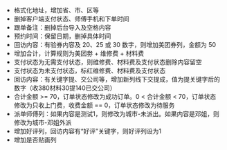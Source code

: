 - 格式化地址，增加省、市、区等
- 删掉客户端支付状态、师傅手机和下单时间
- 跟单备注：删掉后台导入及空格内容
- 预约时间：保留日期，删掉具体时间
- 回访内容：有验券内容及 20、25 或 30 数字，则增加美团券列，金额为 50
- 增加合计，计算规则为美团劵 + 维修费 + 材料费
- 支付状态为无需支付状态，则维修费、材料费及支付状态删除内容留空
- 支付状态为未支付状态，标红维修费、材料费及支付状态
- 回访内容：有关键字提、交公司等，增加新列线下交提成，值为提关键字后的数字（收380材料30提140已交公司）
- 合计金额 >= 70，订单状态修改为成功订单。0 < 合计金额 < 70，订单状态修改为只收上门费，收费金额 == 0，订单状态修改为待服务
- 派单师傅列：如果内容是测试1，则修改为城市-未派出。如果内容是邓姐，则修改为城市-邓姐外派
- 增加好评列，回访内容有“好评”关键字，则好评列设为1
- 增加是否贴画列
